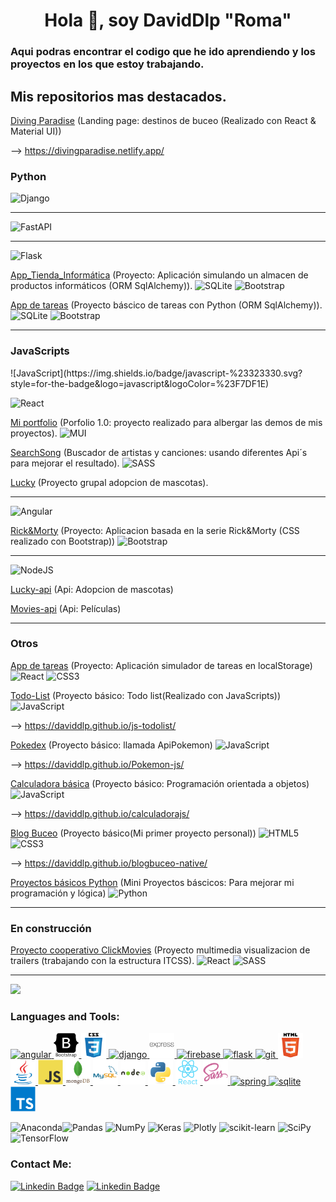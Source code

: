 <h1 align="center">Hola 👋, soy DavidDlp "Roma"</h1>

### Aqui podras encontrar el codigo que he ido aprendiendo y los proyectos en los que estoy trabajando.

## Mis repositorios mas destacados.

[Diving Paradise](https://github.com/DavidDlp/diving-paradise) (Landing page: destinos de buceo (Realizado con React & Material UI))

--> https://divingparadise.netlify.app/

<h3 align="left">Python</h3>

![Django](https://img.shields.io/badge/django-%23092E20.svg?style=for-the-badge&logo=django&logoColor=white)

<hr>

![FastAPI](https://img.shields.io/badge/FastAPI-005571?style=for-the-badge&logo=fastapi)

<hr>

![Flask](https://img.shields.io/badge/flask-%23000.svg?style=for-the-badge&logo=flask&logoColor=white)

[App_Tienda_Informática](https://github.com/DavidDlp/app_almacen_informatico) (Proyecto: Aplicación simulando un almacen de productos informáticos (ORM SqlAlchemy)).
![SQLite](https://img.shields.io/badge/sqlite-%2307405e.svg?style=for-the-badge&logo=sqlite&logoColor=white)
![Bootstrap](https://img.shields.io/badge/bootstrap-%23563D7C.svg?style=for-the-badge&logo=bootstrap&logoColor=white)

[App de tareas](https://github.com/DavidDlp/app-task-flask) (Proyecto báscico de tareas con Python (ORM SqlAlchemy)).
![SQLite](https://img.shields.io/badge/sqlite-%2307405e.svg?style=for-the-badge&logo=sqlite&logoColor=white)
![Bootstrap](https://img.shields.io/badge/bootstrap-%23563D7C.svg?style=for-the-badge&logo=bootstrap&logoColor=white)

<hr>

<h3 align="left">JavaScripts</h3>![JavaScript](https://img.shields.io/badge/javascript-%23323330.svg?style=for-the-badge&logo=javascript&logoColor=%23F7DF1E)

![React](https://img.shields.io/badge/react-%2320232a.svg?style=for-the-badge&logo=react&logoColor=%2361DAFB)

[Mi portfolio](https://github.com/DavidDlp/mi_porfolio) (Porfolio 1.0: proyecto realizado para albergar las demos de mis proyectos). 
![MUI](https://img.shields.io/badge/MUI-%230081CB.svg?style=for-the-badge&logo=material-ui&logoColor=white)

[SearchSong](https://github.com/DavidDlp/search-song) (Buscador de artistas y canciones: usando diferentes Api´s para mejorar el resultado).
![SASS](https://img.shields.io/badge/SASS-hotpink.svg?style=for-the-badge&logo=SASS&logoColor=white)

[Lucky](https://github.com/DavidDlp/Project-lucky) (Proyecto grupal adopcion de mascotas).

<hr>

![Angular](https://img.shields.io/badge/angular-%23DD0031.svg?style=for-the-badge&logo=angular&logoColor=white)

[Rick&Morty](https://github.com/DavidDlp/rick-morty-angular) (Proyecto: Aplicacion basada en la serie Rick&Morty (CSS realizado con Bootstrap))
![Bootstrap](https://img.shields.io/badge/bootstrap-%23563D7C.svg?style=for-the-badge&logo=bootstrap&logoColor=white)

<hr>

![NodeJS](https://img.shields.io/badge/node.js-6DA55F?style=for-the-badge&logo=node.js&logoColor=white)

[Lucky-api](https://github.com/DavidDlp/project-lucky-api) (Api: Adopcion de mascotas)

[Movies-api](https://github.com/DavidDlp/movies-nodejs) (Api: Películas)

<hr>

<h3 align="left">Otros</h3>

[App de tareas](https://github.com/DavidDlp/app_tasks-react) (Proyecto: Aplicación simulador de tareas en localStorage)
![React](https://img.shields.io/badge/react-%2320232a.svg?style=for-the-badge&logo=react&logoColor=%2361DAFB)
![CSS3](https://img.shields.io/badge/css3-%231572B6.svg?style=for-the-badge&logo=css3&logoColor=white)

[Todo-List](https://github.com/DavidDlp/js-todolist) (Proyecto básico: Todo list(Realizado con JavaScripts))
![JavaScript](https://img.shields.io/badge/javascript-%23323330.svg?style=for-the-badge&logo=javascript&logoColor=%23F7DF1E)

--> https://daviddlp.github.io/js-todolist/

[Pokedex](https://github.com/DavidDlp/Pokemon-js) (Proyecto básico: llamada ApiPokemon)
![JavaScript](https://img.shields.io/badge/javascript-%23323330.svg?style=for-the-badge&logo=javascript&logoColor=%23F7DF1E)

--> https://daviddlp.github.io/Pokemon-js/

[Calculadora básica](https://github.com/DavidDlp/calculadorajs) (Proyecto básico: Programación orientada a objetos)
![JavaScript](https://img.shields.io/badge/javascript-%23323330.svg?style=for-the-badge&logo=javascript&logoColor=%23F7DF1E)

--> https://daviddlp.github.io/calculadorajs/

[Blog Buceo](https://github.com/DavidDlp/blogbuceo-native) (Proyecto básico(Mi primer proyecto personal))
![HTML5](https://img.shields.io/badge/html5-%23E34F26.svg?style=for-the-badge&logo=html5&logoColor=white)
![CSS3](https://img.shields.io/badge/css3-%231572B6.svg?style=for-the-badge&logo=css3&logoColor=white)

--> https://daviddlp.github.io/blogbuceo-native/

[Proyectos básicos Python](https://github.com/DavidDlp/ejercicios_basicos_python) (Mini Proyectos báscicos: Para mejorar mi programación y lógica)
![Python](https://img.shields.io/badge/python-3670A0?style=for-the-badge&logo=python&logoColor=ffdd54)

<hr>

<h3 align="left">En construcción</h3>

[Proyecto cooperativo ClickMovies](https://github.com/CristianDelucas/ClickMovies) (Proyecto multimedia visualizacion de trailers (trabajando con la estructura ITCSS).
![React](https://img.shields.io/badge/react-%2320232a.svg?style=for-the-badge&logo=react&logoColor=%2361DAFB)
![SASS](https://img.shields.io/badge/SASS-hotpink.svg?style=for-the-badge&logo=SASS&logoColor=white)

<hr>

![](https://github-readme-stats.vercel.app/api/top-langs/?username=DavidDlp&theme=dark&hide_border=false&include_all_commits=false&count_private=false&layout=compact)

<h3 align="left">Languages and Tools:</h3>
<p align="left"> <a href="https://angular.io" target="_blank" rel="noreferrer"> <img src="https://angular.io/assets/images/logos/angular/angular.svg" alt="angular" width="40" height="40"/> </a> <a href="https://getbootstrap.com" target="_blank" rel="noreferrer"> <img src="https://raw.githubusercontent.com/devicons/devicon/master/icons/bootstrap/bootstrap-plain-wordmark.svg" alt="bootstrap" width="40" height="40"/> </a> <a href="https://www.w3schools.com/css/" target="_blank" rel="noreferrer"> <img src="https://raw.githubusercontent.com/devicons/devicon/master/icons/css3/css3-original-wordmark.svg" alt="css3" width="40" height="40"/> </a> <a href="https://www.djangoproject.com/" target="_blank" rel="noreferrer"> <img src="https://cdn.worldvectorlogo.com/logos/django.svg" alt="django" width="40" height="40"/> </a> <a href="https://expressjs.com" target="_blank" rel="noreferrer"> <img src="https://raw.githubusercontent.com/devicons/devicon/master/icons/express/express-original-wordmark.svg" alt="express" width="40" height="40"/> </a> <a href="https://firebase.google.com/" target="_blank" rel="noreferrer"> <img src="https://www.vectorlogo.zone/logos/firebase/firebase-icon.svg" alt="firebase" width="40" height="40"/> </a> <a href="https://flask.palletsprojects.com/" target="_blank" rel="noreferrer"> <img src="https://www.vectorlogo.zone/logos/pocoo_flask/pocoo_flask-icon.svg" alt="flask" width="40" height="40"/> </a> <a href="https://git-scm.com/" target="_blank" rel="noreferrer"> <img src="https://www.vectorlogo.zone/logos/git-scm/git-scm-icon.svg" alt="git" width="40" height="40"/> </a> <a href="https://www.w3.org/html/" target="_blank" rel="noreferrer"> <img src="https://raw.githubusercontent.com/devicons/devicon/master/icons/html5/html5-original-wordmark.svg" alt="html5" width="40" height="40"/> </a> <a href="https://www.java.com" target="_blank" rel="noreferrer"> <img src="https://raw.githubusercontent.com/devicons/devicon/master/icons/java/java-original.svg" alt="java" width="40" height="40"/> </a> <a href="https://developer.mozilla.org/en-US/docs/Web/JavaScript" target="_blank" rel="noreferrer"> <img src="https://raw.githubusercontent.com/devicons/devicon/master/icons/javascript/javascript-original.svg" alt="javascript" width="40" height="40"/> </a> <a href="https://www.mongodb.com/" target="_blank" rel="noreferrer"> <img src="https://raw.githubusercontent.com/devicons/devicon/master/icons/mongodb/mongodb-original-wordmark.svg" alt="mongodb" width="40" height="40"/> </a> <a href="https://www.mysql.com/" target="_blank" rel="noreferrer"> <img src="https://raw.githubusercontent.com/devicons/devicon/master/icons/mysql/mysql-original-wordmark.svg" alt="mysql" width="40" height="40"/> </a> <a href="https://nodejs.org" target="_blank" rel="noreferrer"> <img src="https://raw.githubusercontent.com/devicons/devicon/master/icons/nodejs/nodejs-original-wordmark.svg" alt="nodejs" width="40" height="40"/> </a> <a href="https://www.python.org" target="_blank" rel="noreferrer"> <img src="https://raw.githubusercontent.com/devicons/devicon/master/icons/python/python-original.svg" alt="python" width="40" height="40"/> </a> <a href="https://reactjs.org/" target="_blank" rel="noreferrer"> <img src="https://raw.githubusercontent.com/devicons/devicon/master/icons/react/react-original-wordmark.svg" alt="react" width="40" height="40"/> </a> <a href="https://sass-lang.com" target="_blank" rel="noreferrer"> <img src="https://raw.githubusercontent.com/devicons/devicon/master/icons/sass/sass-original.svg" alt="sass" width="40" height="40"/> </a> <a href="https://spring.io/" target="_blank" rel="noreferrer"> <img src="https://www.vectorlogo.zone/logos/springio/springio-icon.svg" alt="spring" width="40" height="40"/> </a> <a href="https://www.sqlite.org/" target="_blank" rel="noreferrer"> <img src="https://www.vectorlogo.zone/logos/sqlite/sqlite-icon.svg" alt="sqlite" width="40" height="40"/> </a> <a href="https://www.typescriptlang.org/" target="_blank" rel="noreferrer"> <img src="https://raw.githubusercontent.com/devicons/devicon/master/icons/typescript/typescript-original.svg" alt="typescript" width="40" height="40"/> </a> </p>

![Anaconda](https://img.shields.io/badge/Anaconda-%2344A833.svg?style=flat&logo=anaconda&logoColor=white)![Pandas](https://img.shields.io/badge/pandas-%23150458.svg?style=flat&logo=pandas&logoColor=white) ![NumPy](https://img.shields.io/badge/numpy-%23013243.svg?style=flat&logo=numpy&logoColor=white) ![Keras](https://img.shields.io/badge/Keras-%23D00000.svg?style=flat&logo=Keras&logoColor=white) ![Plotly](https://img.shields.io/badge/Plotly-%233F4F75.svg?style=flat&logo=plotly&logoColor=white) ![scikit-learn](https://img.shields.io/badge/scikit--learn-%23F7931E.svg?style=flat&logo=scikit-learn&logoColor=white) ![SciPy](https://img.shields.io/badge/SciPy-%230C55A5.svg?style=flat&logo=scipy&logoColor=%white) ![TensorFlow](https://img.shields.io/badge/TensorFlow-%23FF6F00.svg?style=flat&logo=TensorFlow&logoColor=white)

### Contact Me:
[![Linkedin Badge](https://img.shields.io/badge/-David_Dlp-blue?style=flat-square&logo=Linkedin&logoColor=white&link=https://https://www.linkedin.com/in/david-dlp/)](https://www.linkedin.com/in/david-dlp/)
[![Linkedin Badge](https://img.shields.io/badge/-dlpdavid17@gmail.com-c14438?style=flat-square&logo=Gmail&logoColor=white&link=mailto:dlpdavid17@gmail.com)](mailto:dlpdavid17@gmail.com)

